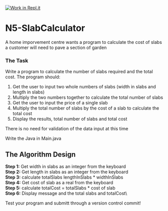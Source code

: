 [![Work in Repl.it](https://classroom.github.com/assets/work-in-replit-14baed9a392b3a25080506f3b7b6d57f295ec2978f6f33ec97e36a161684cbe9.svg)](https://classroom.github.com/online_ide?assignment_repo_id=3978735&assignment_repo_type=AssignmentRepo)
# N5-SlabCalculator

A home imporvement centre wants a program to calculate the cost of slabs a customer will need to pave a section of garden


### The Task

Write a program to calculate the number of slabs required and the total cost. The program should:

1. Get the user to input two whole numbers of slabs (width in slabs and length in slabs)
2. Multiply the two numbers together to calculate the total number of slabs
3. Get the user to input the price of a single slab
4. Multiply the total number of slabs by the cost of a slab to calculate the total cost
5. Display the results, total number of slabs and total cost 

There is no need for validation of the data input at this time

Write the Java in Main.java 

## The Algorithm Design

**Step 1:** Get width in slabs as an integer from the keyboard \
**Step 2:**	Get length in slabs as an integer from the keyboard\
**Step 3:** calculate totalSlabs lengthInSlabs * widthInSlabs\
**Step 4:**	Get cost of slab as a real from the keyboard\
**Step 5:** calculate totalCost = totalSlabs * cost of slab\
**Step 6:**	Display message and the total slabs and totalCost\

Test your program and submitt through a version control commit!

